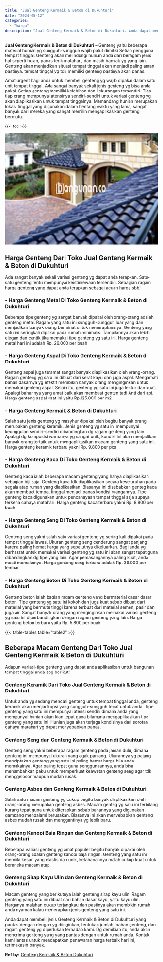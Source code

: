 ```yaml
---
title: "Jual Genteng Kermaik & Beton di Dukuhturi"
date: "2024-05-12"
categories: 
  - "harga"
description: "Jual Genteng Kermaik & Beton di Dukuhturi. Anda dapat membeli jenis Genteng Kermaik & Beton di Dukuhturi yang pantas dengan dengan yg diinginkan, tentukan ju..."
---
```


**Jual Genteng Kermaik & Beton di Dukuhturi** – Genteng yaitu beberapa material hunian yg sungguh-sungguh wajib patut dimiliki Setiap pengguna tempat tinggal. Genteng akan melindungi hunian anda dari beragam jenis hal seperti hujan, panas terik matahari, dan masih banyak yg yang lain. Genteng akan menjadikan situasi tempat tinggal akan menjadi paling aman pastinya. tempat tinggal yg tdk memiliki genteng pastinya akan panas.

Amat urgent bagi anda untuk membeli genteng yg wajib dipakai dalam satu unit tempat tinggal. Ada sangat banyak sekali jenis genteng yg bisa anda pakai. Setiap genteng memiliki kelebihan dan kekurangan tersendiri. Tiap-tiap orang mempunyai atensinya sendiri-sendiri untuk variasi genteng yg akan diaplikasikan untuk tempat tinggalnya. Memandang hunian merupakan lokasi tinggal yang digunakan dalam bentang waktu yang lama, sangat banyak dari mereka yang sangat memilih mengaplikasikan genteng bermutu.

{{< toc >}}

![Jual Genteng Kermaik & Beton di Dukuhturi](/images/genteng-minimalis-murah21.png)

## Harga Genteng Dari Toko Jual Genteng Kermaik & Beton di Dukuhturi

Ada sangat banyak sekali variasi genteng yg dapat anda terapkan. Satu-satu genteng tentu mempunyai keistimewaan tersendiri. Sebagian ragam harga genteng yang dapat anda terapkan sebagai acuan harga sbb!

### \- Harga Genteng Metal Di Toko Genteng Kermaik & Beton di Dukuhturi

Beberapa tipe genteng yg sangat banyak dipakai oleh orang-orang adalah genteng metal. Ragam yang satu ini sungguh-sungguh luar yang dan menjadikan banyak orang berminat untuk menerapkannya. Genteng yang satu ini seringkali dipakai pada rumah minimalis. Tampilannya akan lebih elegan dan cantik jika memakai tipe genteng yg satu ini. Harga genteng metal hari ini adalah Rp. 26.000 per buah

### \- Harga Genteng Aspal Di Toko Genteng Kermaik & Beton di Dukuhturi

Genteng aspal juga teramat sangat banyak diaplikasikan oleh orang-orang. Ragam genteng yg satu ini dibuat dari serat kayu dan juga aspal. Mengamati bahan dasarnya yg efektif membikin banyak orang menginginkan untuk memakai genteng aspal. Selain itu, genteng yg satu ini juga lentur dan kuat. Apalagi bahannya yang amat baik akan membuat genten tadi Anti dari api. Harga genteng aspal saat ini yaitu Rp.125.000 per m2

### \- Harga Genteng Kermaik & Beton di Dukuhturi

Salah satu jenis genteng yg masyhur dipakai oleh begitu banyak orang merupakan genteng keramik. Jenis genteng yg satu ini mempunyai keunggulan sendiri-sendiri dibandingkan dg ragam genteng yang lain. Apalagi dg komposisi warnanya yg sangat unik, kondisi ini akan menjadikan banyak orang tertaik untuk mengaplikasikan macam genteng yang satu ini. Harga genteng keramik terbaru yakni Rp. 9.800 per pcs

### \- Harga Genteng Kaca Di Toko Genteng Kermaik & Beton di Dukuhturi

Genteng kaca ialah beberapa macam genteng yang hanya diaplikasikan sebagian biji saja. Genteng kaca tdk diaplikasikan secara keseluruhan pada segala atap rumah yang diaplikasikan. Biasanya ini disebabkan genteg kaca akan membuat tempat tinggal menjadi panas kondisi ruangannya. Tipe genteng kaca digunakan untuk pencahayaan tempat tinggal saja supaya terkena cahaya matahari. Harga genteng kaca terbaru yakni Rp. 8.800 per buah

### \- Harga Genteng Seng Di Toko Genteng Kermaik & Beton di Dukuhturi

Genteng seng yakni salah satu variasi genteng yg sering kali dipakai pada tempat tinggal lawas. Ukuran genteng seng cenderung sangat panjang karena paling hemat harga yang sepatutnya dikeluarkan. Bagi anda yg berhasrat untuk memakai variasi genteng yg satu ini akan sangat tepat guna dibandingkan dg tipe yang lain. Agar pemasangannya paling kuat, anda mesti memakunya. Harga genteng seng terbaru adalah Rp. 39.000 per lembar

### \- Harga Genteng Beton Di Toko Genteng Kermaik & Beton di Dukuhturi

Genteng beton ialah bagian ragam genteng yang bermaterial dasar dasar beton. Tipe genteng yg satu ini kokoh dan juga kuat sebab dibuat dari material yang bermutu tinggi karena terbuat dari material semen, pasir dan juga air. Sangat banyak orang yang menginginkan memakai variasi genteng yg satu ini diperbandingkan dengan ragam genteng yang lain. Harga genteng beton terbaru yaitu Rp. 5.800 per buah

{{< table-tables table="table2" >}}

## Beberapa Macam Genteng Dari Toko Jual Genteng Kermaik & Beton di Dukuhturi

Adapun variasi-tipe genteng yang dapat anda aplikasikan untuk bangunan tempat tinggal anda sbg berikut!

### Genteng Keramik Dari Toko Jual Genteng Kermaik & Beton di Dukuhturi

Untuk anda yg sedang mencari genteng untuk tempat tinggal anda, genteng keramik akan menjadi opsi yang sungguh-sungguh tepat untuk anda. Tipe genteng yang satu ini mempunyai atensi sendiri dimana anda yang mempunyai hunian akan kian tepat guna bilamana mengaplikasikan tipe genteng yang satu ini. Hunian juga akan terjaga kondisinya dari sorotan cahaya matahari yg dapat menyebabkan panas.

### Genteng Seng dan Genteng Kermaik & Beton di Dukuhturi

Genteng seng yakni beberapa ragam genteng pada jaman dulu, dimana genteng ini mempunyai ukuran yang agak panjang. Ukurannya yg pajang menciptakan genteng yang satu ini paling hemat harga bila anda memakainya. Agar paling tepat guna penggunaannya, anda bisa menambahkan paku untuk memperkuat keawetan genteng seng agar tdk menggelosor maupun mudah rusak.

### Genteng Asbes dan Genteng Kermaik & Beton di Dukuhturi

Salah satu macam genteng yg cukup begitu banyak diaplikasikan oleh orang-orang merupakan genteng asbes. Macam genteg yg satu ini terbilang kurang tepat guna untuk diterapkan sebab bahannya yang digunakan gampang mengalami kerusakan. Biasanya ini akan menyebabkan genteng asbes mudah rusak dan menggantinya yg lebih baru.

### Genteng Kanopi Baja Ringan dan Genteng Kermaik & Beton di Dukuhturi

Beberapa variasi genteng yg amat populer begitu banyak dipakai oleh orang-orang adalah genteng kanopi baja ringan. Genteng yang satu ini memiiki kesan yang elastis dan unik, ketahanannya malah cukup kuat untuk beraneka macam atap.

### Genteng Sirap Kayu Ulin dan Genteng Kermaik & Beton di Dukuhturi

Macam genteng yang berikutnya ialah genteng sirap kayu ulin. Ragam genteng yang satu ini dibuat dari bahan dasar kayu, yaitu kayu ulin. Harganya malahan cukup terjangkau dan pastinya akan membikin rumah anda nyaman kalau menerapkan jenis genteng yang satu ini.

Anda dapat membeli jenis Genteng Kermaik & Beton di Dukuhturi yang pantas dengan dengan yg diinginkan, tentukan jumlah, bahan genteng, dan ragam genteng yg diperlukan terhadap kami. Dg demikian itu, anda akan menerima genteng yang yang pantas dengan untuk rumah anda. Kontak kami lantas untuk mendapatkan penawaran harga terbaik hari ini, terimakasih banyak.

**Ref by:**  [Genteng Kermaik & Beton  Dukuhturi](https://id.wikipedia.org/wiki/Genteng)
